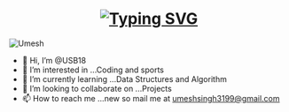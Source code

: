 <h1 align="center">
<a href="https://git.io/typing-svg"><img src="https://readme-typing-svg.demolab.com?font=Alkatra&size=35&pause=1000&color=71DC1CFF&width=700&lines=Hi+there+👋,+I'm+Umesh+Singh+Bisht;A+passionate+Software+Developer;3.5+ +years+of+experience+in+frontend+development" alt="Typing SVG" /></a>
</h1>
 
<p align="left"> <img src="https://komarev.com/ghpvc/?username=Arvind625&label=Profile%20views&color=0e75b6&style=flat" alt="Umesh" /> </p>


- 👋 Hi, I’m @USB18
- 👀 I’m interested in ...Coding and sports
- 🌱 I’m currently learning ...Data Structures and Algorithm
- 💞️ I’m looking to collaborate on ...Projects
- 📫 How to reach me ...new so mail me at umeshsingh3199@gmail.com

<!---
USB18/USB18 is a ✨ special ✨ repository because its `README.md` (this file) appears on your GitHub profile.
You can click the Preview link to take a look at your changes.
--->
